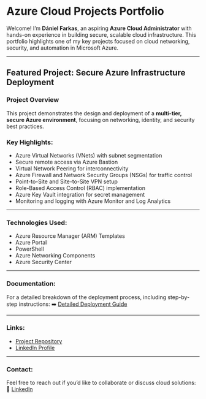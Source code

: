 # Azure Cloud Projects Portfolio

Welcome! I’m **Dániel Farkas**, an aspiring **Azure Cloud Administrator** with hands-on experience in building secure, scalable cloud infrastructure. This portfolio highlights one of my key projects focused on cloud networking, security, and automation in Microsoft Azure.

---

## Featured Project: Secure Azure Infrastructure Deployment

### Project Overview
This project demonstrates the design and deployment of a **multi-tier, secure Azure environment**, focusing on networking, identity, and security best practices.

### Key Highlights:
- Azure Virtual Networks (VNets) with subnet segmentation  
- Secure remote access via Azure Bastion  
- Virtual Network Peering for interconnectivity  
- Azure Firewall and Network Security Groups (NSGs) for traffic control  
- Point-to-Site and Site-to-Site VPN setup  
- Role-Based Access Control (RBAC) implementation  
- Azure Key Vault integration for secret management  
- Monitoring and logging with Azure Monitor and Log Analytics  

---

### Technologies Used:
- Azure Resource Manager (ARM) Templates  
- Azure Portal  
- PowerShell  
- Azure Networking Components  
- Azure Security Center  

---

### Documentation:
For a detailed breakdown of the deployment process, including step-by-step instructions:
➡️ [Detailed Deployment Guide](docs/step_by_step.md)

---

### Links:
- [Project Repository](https://github.com/lxMagicxl/Azureproject)
- [LinkedIn Profile](https://www.linkedin.com/in/daniel-farkas/)

---

### Contact:
Feel free to reach out if you’d like to collaborate or discuss cloud solutions:  
📧 [LinkedIn](https://www.linkedin.com/in/daniel-farkas/)
